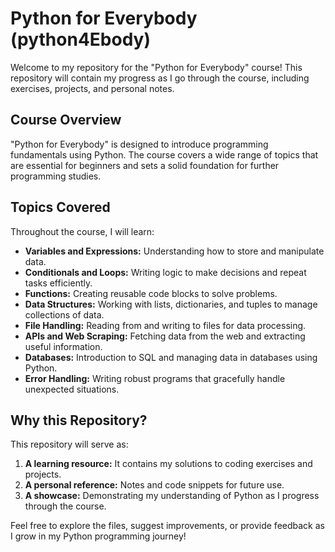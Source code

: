 # Python for Everybody (python4Ebody)

Welcome to my repository for the "Python for Everybody" course! This repository will contain my progress as I go through the course, including exercises, projects, and personal notes.

## Course Overview
"Python for Everybody" is designed to introduce programming fundamentals using Python. The course covers a wide range of topics that are essential for beginners and sets a solid foundation for further programming studies.

## Topics Covered
Throughout the course, I will learn:
- **Variables and Expressions:** Understanding how to store and manipulate data.
- **Conditionals and Loops:** Writing logic to make decisions and repeat tasks efficiently.
- **Functions:** Creating reusable code blocks to solve problems.
- **Data Structures:** Working with lists, dictionaries, and tuples to manage collections of data.
- **File Handling:** Reading from and writing to files for data processing.
- **APIs and Web Scraping:** Fetching data from the web and extracting useful information.
- **Databases:** Introduction to SQL and managing data in databases using Python.
- **Error Handling:** Writing robust programs that gracefully handle unexpected situations.

## Why this Repository?
This repository will serve as:
1. **A learning resource:** It contains my solutions to coding exercises and projects.
2. **A personal reference:** Notes and code snippets for future use.
3. **A showcase:** Demonstrating my understanding of Python as I progress through the course.

Feel free to explore the files, suggest improvements, or provide feedback as I grow in my Python programming journey!
